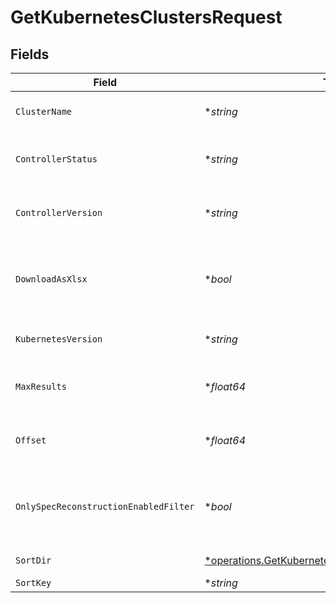 # GetKubernetesClustersRequest


## Fields

| Field                                                                                                                   | Type                                                                                                                    | Required                                                                                                                | Description                                                                                                             |
| ----------------------------------------------------------------------------------------------------------------------- | ----------------------------------------------------------------------------------------------------------------------- | ----------------------------------------------------------------------------------------------------------------------- | ----------------------------------------------------------------------------------------------------------------------- |
| `ClusterName`                                                                                                           | **string*                                                                                                               | :heavy_minus_sign:                                                                                                      | the cluster name to filter by                                                                                           |
| `ControllerStatus`                                                                                                      | **string*                                                                                                               | :heavy_minus_sign:                                                                                                      | Filter the clusters by controller status                                                                                |
| `ControllerVersion`                                                                                                     | **string*                                                                                                               | :heavy_minus_sign:                                                                                                      | Filter the clusters by controller version                                                                               |
| `DownloadAsXlsx`                                                                                                        | **bool*                                                                                                                 | :heavy_minus_sign:                                                                                                      | When true, the API will return an xlsx file, and pagination will be ignored                                             |
| `KubernetesVersion`                                                                                                     | **string*                                                                                                               | :heavy_minus_sign:                                                                                                      | Filter the clusters by k8s version                                                                                      |
| `MaxResults`                                                                                                            | **float64*                                                                                                              | :heavy_minus_sign:                                                                                                      | The number of entries to return (pagination)                                                                            |
| `Offset`                                                                                                                | **float64*                                                                                                              | :heavy_minus_sign:                                                                                                      | Return entries from this offset (pagination)                                                                            |
| `OnlySpecReconstructionEnabledFilter`                                                                                   | **bool*                                                                                                                 | :heavy_minus_sign:                                                                                                      | retrive only clusters that configured as spec reconstruction enabled.                                                   |
| `SortDir`                                                                                                               | [*operations.GetKubernetesClustersQueryParamSortDir](../../models/operations/getkubernetesclustersqueryparamsortdir.md) | :heavy_minus_sign:                                                                                                      | sorting direction                                                                                                       |
| `SortKey`                                                                                                               | **string*                                                                                                               | :heavy_minus_sign:                                                                                                      | sort key                                                                                                                |